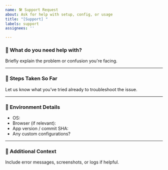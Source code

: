 ```yaml
---
name: 🛠 Support Request
about: Ask for help with setup, config, or usage
title: "[Support] "
labels: support
assignees: ''

---
```


### 🧠 What do you need help with?
Briefly explain the problem or confusion you're facing.

---

### 🧪 Steps Taken So Far
Let us know what you’ve tried already to troubleshoot the issue.

---

### 🧱 Environment Details
- OS:
- Browser (if relevant):
- App version / commit SHA:
- Any custom configurations?

---

### 📎 Additional Context
Include error messages, screenshots, or logs if helpful.
